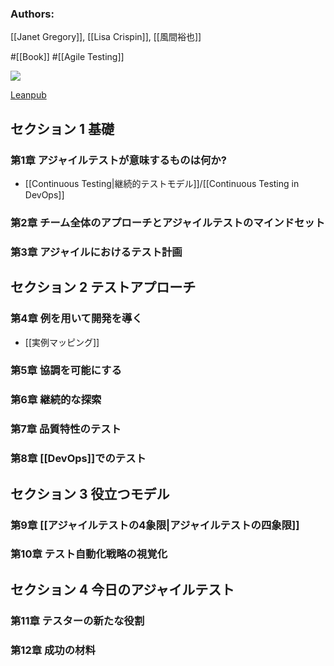### Authors:
[[Janet Gregory]], [[Lisa Crispin]], [[風間裕也]]

#[[Book]] #[[Agile Testing]]

![](https://d2sofvawe08yqg.cloudfront.net/agiletesting-condensed-japanese-edition/s_hero2x?1620631141.jpg)

[Leanpub](https://leanpub.com/agiletesting-condensed-japanese-edition)

## セクション 1 基礎
### 第1章 アジャイルテストが意味するものは何か?
- [[Continuous Testing|継続的テストモデル]]/[[Continuous Testing in DevOps]]
### 第2章 チーム全体のアプローチとアジャイルテストのマインドセット
### 第3章 アジャイルにおけるテスト計画
## セクション 2 テストアプローチ
### 第4章 例を用いて開発を導く
- [[実例マッピング]]
### 第5章 協調を可能にする
### 第6章 継続的な探索
### 第7章 品質特性のテスト
### 第8章 [[DevOps]]でのテスト
## セクション 3 役立つモデル
### 第9章 [[アジャイルテストの4象限|アジャイルテストの四象限]]
### 第10章 テスト自動化戦略の視覚化
## セクション 4 今日のアジャイルテスト
### 第11章 テスターの新たな役割
### 第12章 成功の材料